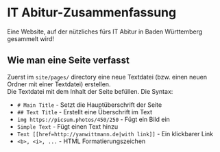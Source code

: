 # IT Abitur-Zusammenfassung
Eine Website, auf der nützliches fürs IT Abitur in Baden Württemberg gesammelt wird!

## Wie man eine Seite verfasst
Zuerst im `site/pages/` directory eine neue Textdatei (bzw. einen neuen Ordner mit einer Textdatei) erstellen.  
Die Textdatei mit dem Inhalt der Seite befüllen. Die Syntax:

- `# Main Title` - Setzt die Hauptüberschrift der Seite  
- `## Text Title` - Erstellt eine Überschrift im Text
- `img https://picsum.photos/450/250` - Fügt ein Bild ein
- `Simple Text` - Fügt einen Text hinzu
- `Text [[href=http://yanwittmann.de|with link]]` - Ein klickbarer Link
- `<b>, <i>, ...` - HTML Formatierungszeichen
